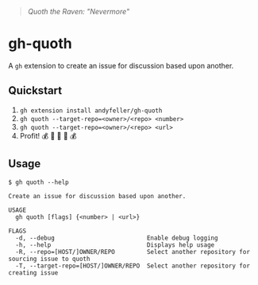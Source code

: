 > _Quoth the Raven: "Nevermore"_

# gh-quoth

A `gh` extension to create an issue for discussion based upon another.

## Quickstart

1. `gh extension install andyfeller/gh-quoth`
1. `gh quoth --target-repo=<owner>/<repo> <number>`
1. `gh quoth --target-repo=<owner>/<repo> <url>`
1. Profit! :moneybag: :money_with_wings: :money_mouth_face: :money_with_wings: :moneybag:

## Usage

```shell
$ gh quoth --help

Create an issue for discussion based upon another.

USAGE
  gh quoth [flags] {<number> | <url>}

FLAGS
  -d, --debug                          Enable debug logging
  -h, --help                           Displays help usage
  -R, --repo=[HOST/]OWNER/REPO         Select another repository for sourcing issue to quoth
  -T, --target-repo=[HOST/]OWNER/REPO  Select another repository for creating issue
```
